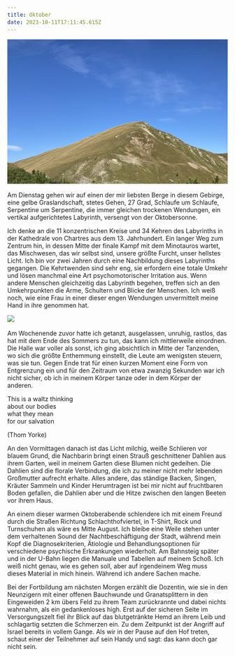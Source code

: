 ```yaml
---
title: Oktober
date: 2023-10-11T17:11:45.615Z
---
```

![](/uploads/grasberg1.jpg)

Am Dienstag gehen wir auf einen der mir liebsten Berge in diesem Gebirge, eine gelbe Graslandschaft, stetes Gehen, 27 Grad, Schlaufe um Schlaufe, Serpentine um Serpentine, die immer gleichen trockenen Wendungen, ein vertikal aufgerichtetes Labyrinth, versengt von der Oktobersonne.

Ich denke an die 11 konzentrischen Kreise und 34 Kehren des Labyrinths in der Kathedrale von Chartres aus dem 13. Jahrhundert. Ein langer Weg zum Zentrum hin, in dessen Mitte der finale Kampf mit dem Minotauros wartet, das Mischwesen, das wir selbst sind, unsere größte Furcht, unser hellstes Licht. Ich bin vor zwei Jahren durch eine Nachbildung dieses Labyrinths gegangen. Die Kehrtwenden sind sehr eng, sie erfordern eine totale Umkehr und lösen manchmal eine Art psychomotorischer Irritation aus. Wenn andere Menschen gleichzeitig das Labyrinth begehen, treffen sich an den Umkehrpunkten die Arme, Schultern und Blicke der Menschen. Ich weiß noch, wie eine Frau in einer dieser engen Wendungen unvermittelt meine Hand in ihre genommen hat.

![](/uploads/grasberg2.jpg)

Am Wochenende zuvor hatte ich getanzt, ausgelassen, unruhig, rastlos, das hat mit dem Ende des Sommers zu tun, das kann ich mittlerweile einordnen. Die Halle war voller als sonst, ich ging absichtlich in Mitte der Tanzenden, wo sich die größte Enthemmung einstellt, die Leute am wenigsten steuern, was sie tun. Gegen Ende trat für einen kurzen Moment eine Form von Entgrenzung ein und für den Zeitraum von etwa zwanzig Sekunden war ich nicht sicher, ob ich in meinem Körper tanze oder in dem Körper der anderen.

This is a waltz thinking\
about our bodies\
what they mean\
for our salvation         

(Thom Yorke)

An den Vormittagen danach ist das Licht milchig, weiße Schlieren vor blauem Grund, die Nachbarin bringt einen Strauß geschnittener Dahlien aus ihrem Garten, weil in meinem Garten diese Blumen nicht gedeihen. Die Dahlien sind die florale Verbindung, die ich zu meiner nicht mehr lebenden Großmutter aufrecht erhalte. Alles andere, das ständige Backen, Singen, Kräuter Sammeln und Kinder Herumtragen ist bei mir nicht auf fruchtbaren Boden gefallen, die Dahlien aber und die Hitze zwischen den langen Beeten vor ihrem Haus.

An einem dieser warmen Oktoberabende schlendere ich mit einem Freund durch die Straßen Richtung Schlachthofviertel, in T-Shirt, Rock und Turnschuhen als wäre es Mitte August. Ich bleibe eine Weile stehen unter dem verhaltenen Sound der Nachtbeschäftigung der Stadt, während mein Kopf die Diagnosekriterien, Ätiologie und Behandlungsoptionen für verschiedene psychische Erkrankungen wiederholt. Am Bahnsteig später und in der U-Bahn liegen die Manuale und Tabellen auf meinem Schoß. Ich weiß nicht genau, wie es gehen soll, aber auf irgendeinem Weg muss dieses Material in mich hinein. Während ich andere Sachen mache.

Bei der Fortbildung am nächsten Morgen erzählt die Dozentin, wie sie in den Neunzigern mit einer offenen Bauchwunde und Granatsplittern in den Eingeweiden 2 km übers Feld zu ihrem Team zurückrannte und dabei nichts wahrnahm, als ein gedankenloses high. Erst auf der sicheren Seite im Versorgungszelt fiel ihr Blick auf das blutgetränkte Hemd an ihrem Leib und schlagartig setzten die Schmerzen ein. Zu dem Zeitpunkt ist der Angriff auf Israel bereits in vollem Gange. Als wir in der Pause auf den Hof treten, schaut einer der Teilnehmer auf sein Handy und sagt: das kann doch gar nicht sein.